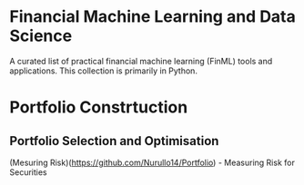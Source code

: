 # Financial Machine Learning and Data Science
A curated list of practical financial machine learning (FinML) tools and applications. This collection is primarily in Python.

# Portfolio Constrtuction
## Portfolio Selection and Optimisation

(Mesuring Risk)(https://github.com/Nurullo14/Portfolio) - Measuring Risk for Securities

